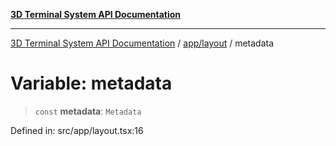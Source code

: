 [**3D Terminal System API Documentation**](../../../README.md)

***

[3D Terminal System API Documentation](../../../README.md) / [app/layout](../README.md) / metadata

# Variable: metadata

> `const` **metadata**: `Metadata`

Defined in: src/app/layout.tsx:16
